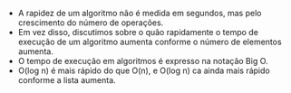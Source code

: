- A rapidez de um algoritmo não é medida em segundos, mas pelo crescimento do número de operações.
- Em vez disso, discutimos sobre o quão rapidamente o tempo de execução de um algoritmo aumenta conforme o número de elementos aumenta.
- O tempo de execução em algoritmos é expresso na notação Big O.
- O(log n) é mais rápido do que O(n), e O(log n) ca ainda mais rápido conforme a lista aumenta.